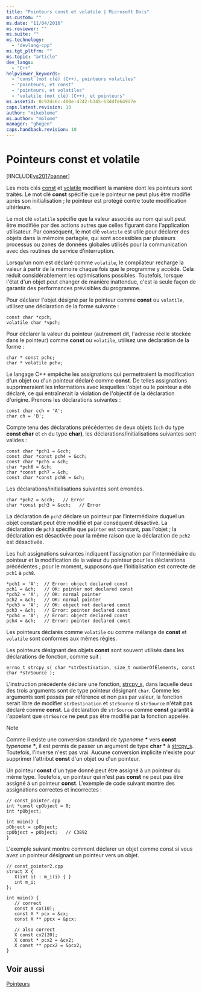 ```yaml
---
title: "Pointeurs const et volatile | Microsoft Docs"
ms.custom: ""
ms.date: "11/04/2016"
ms.reviewer: ""
ms.suite: ""
ms.technology: 
  - "devlang-cpp"
ms.tgt_pltfrm: ""
ms.topic: "article"
dev_langs: 
  - "C++"
helpviewer_keywords: 
  - "const (mot clé) (C++), pointeurs volatiles"
  - "pointeurs, et const"
  - "pointeurs, et volatiles"
  - "volatile (mot clé) (C++), et pointeurs"
ms.assetid: 0c92dc6c-400e-4342-b345-63ddfe649d7e
caps.latest.revision: 10
author: "mikeblome"
ms.author: "mblome"
manager: "ghogen"
caps.handback.revision: 10
---
```

# Pointeurs const et volatile
[!INCLUDE[vs2017banner](../assembler/inline/includes/vs2017banner.md)]

Les mots clés [const](../cpp/const-cpp.md) et [volatile](../cpp/volatile-cpp.md) modifient la manière dont les pointeurs sont traités.  Le mot clé **const** spécifie que le pointeur ne peut plus être modifié après son initialisation ; le pointeur est protégé contre toute modification ultérieure.  
  
 Le mot clé `volatile` spécifie que la valeur associée au nom qui suit peut être modifiée par des actions autres que celles figurant dans l'application utilisateur.  Par conséquent, le mot clé `volatile` est utile pour déclarer des objets dans la mémoire partagée, qui sont accessibles par plusieurs processus ou zones de données globales utilisés pour la communication avec des routines de service d'interruption.  
  
 Lorsqu'un nom est déclaré comme `volatile`, le compilateur recharge la valeur à partir de la mémoire chaque fois que le programme y accède.  Cela réduit considérablement les optimisations possibles.  Toutefois, lorsque l'état d'un objet peut changer de manière inattendue, c'est la seule façon de garantir des performances prévisibles du programme.  
  
 Pour déclarer l'objet désigné par le pointeur comme **const** ou `volatile`, utilisez une déclaration de la forme suivante :  
  
```  
const char *cpch;  
volatile char *vpch;  
```  
  
 Pour déclarer la valeur du pointeur \(autrement dit, l'adresse réelle stockée dans le pointeur\) comme **const** ou `volatile`, utilisez une déclaration de la forme :  
  
```  
char * const pchc;  
char * volatile pchv;  
```  
  
 Le langage C\+\+ empêche les assignations qui permettraient la modification d'un objet ou d'un pointeur déclaré comme **const**.  De telles assignations supprimeraient les informations avec lesquelles l'objet ou le pointeur a été déclaré, ce qui entraînerait la violation de l'objectif de la déclaration d'origine.  Prenons les déclarations suivantes :  
  
```  
const char cch = 'A';  
char ch = 'B';  
```  
  
 Compte tenu des déclarations précédentes de deux objets \(`cch` du type **const char** et `ch` du type **char\)**, les déclarations\/initialisations suivantes sont valides :  
  
```  
const char *pch1 = &cch;  
const char *const pch4 = &cch;  
const char *pch5 = &ch;  
char *pch6 = &ch;  
char *const pch7 = &ch;  
const char *const pch8 = &ch;  
```  
  
 Les déclarations\/initialisations suivantes sont erronées.  
  
```  
char *pch2 = &cch;   // Error  
char *const pch3 = &cch;   // Error  
```  
  
 La déclaration de `pch2` déclare un pointeur par l'intermédiaire duquel un objet constant peut être modifié et par conséquent désactivé.  La déclaration de `pch3` spécifie que `pointer` est constant, pas l'objet ; la déclaration est désactivée pour la même raison que la déclaration de `pch2` est désactivée.  
  
 Les huit assignations suivantes indiquent l'assignation par l'intermédiaire du pointeur et la modification de la valeur du pointeur pour les déclarations précédentes ; pour le moment, supposons que l'initialisation est correcte de `pch1` à `pch8`.  
  
```  
*pch1 = 'A';  // Error: object declared const  
pch1 = &ch;   // OK: pointer not declared const  
*pch2 = 'A';  // OK: normal pointer  
pch2 = &ch;   // OK: normal pointer  
*pch3 = 'A';  // OK: object not declared const  
pch3 = &ch;   // Error: pointer declared const  
*pch4 = 'A';  // Error: object declared const  
pch4 = &ch;   // Error: pointer declared const  
```  
  
 Les pointeurs déclarés comme `volatile` ou comme mélange de **const** et `volatile` sont conformes aux mêmes règles.  
  
 Les pointeurs désignant des objets **const** sont souvent utilisés dans les déclarations de fonction, comme suit :  
  
```  
errno_t strcpy_s( char *strDestination, size_t numberOfElements, const char *strSource );  
```  
  
 L'instruction précédente déclare une fonction, [strcpy\_s](../c-runtime-library/reference/strcpy-s-wcscpy-s-mbscpy-s.md), dans laquelle deux des trois arguments sont de type pointeur désignant `char`.  Comme les arguments sont passés par référence et non pas par valeur, la fonction serait libre de modifier `strDestination` et `strSource` si `strSource` n'était pas déclaré comme **const**.  La déclaration de `strSource` comme **const** garantit à l'appelant que `strSource` ne peut pas être modifié par la fonction appelée.  
  
> [!NOTE]
>  Comme il existe une conversion standard de *typename* **\*** vers **const** *typename* **\***, il est permis de passer un argument de type **char \*** à [strcpy\_s](../c-runtime-library/reference/strcpy-s-wcscpy-s-mbscpy-s.md).  Toutefois, l'inverse n'est pas vrai. Aucune conversion implicite n'existe pour supprimer l'attribut **const** d'un objet ou d'un pointeur.  
  
 Un pointeur **const** d'un type donné peut être assigné à un pointeur du même type.  Toutefois, un pointeur qui n'est pas **const** ne peut pas être assigné à un pointeur **const**.  L'exemple de code suivant montre des assignations correctes et incorrectes :  
  
```  
// const_pointer.cpp  
int *const cpObject = 0;  
int *pObject;  
  
int main() {  
pObject = cpObject;  
cpObject = pObject;   // C3892  
}  
```  
  
 L'exemple suivant montre comment déclarer un objet comme const si vous avez un pointeur désignant un pointeur vers un objet.  
  
```  
// const_pointer2.cpp  
struct X {  
   X(int i) : m_i(i) { }  
   int m_i;  
};  
  
int main() {  
   // correct  
   const X cx(10);  
   const X * pcx = &cx;  
   const X ** ppcx = &pcx;  
  
   // also correct  
   X const cx2(20);  
   X const * pcx2 = &cx2;  
   X const ** ppcx2 = &pcx2;  
}  
```  
  
## Voir aussi  
 [Pointeurs](../cpp/pointers-cpp.md)